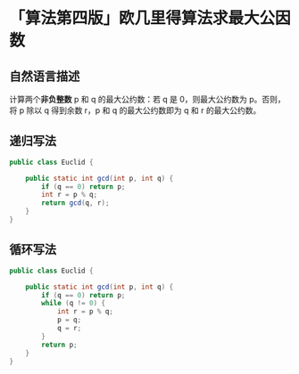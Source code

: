 # 「算法第四版」欧几里得算法求最大公因数


## 自然语言描述

计算两个**非负整数** p 和 q 的最大公约数：若 q 是 0，则最大公约数为 p。否则，将 p 除以 q 得到余数 r，p 和 q 的最大公约数即为 q 和 r 的最大公约数。

## 递归写法

``` Java
public class Euclid {

    public static int gcd(int p, int q) {
        if (q == 0) return p;
        int r = p % q;
        return gcd(q, r);
    }
}
```

## 循环写法

``` Java
public class Euclid {

    public static int gcd(int p, int q) {
        if (q == 0) return p;
        while (q != 0) {
            int r = p % q;
            p = q;
            q = r;
        }
        return p;
    }
}
```

